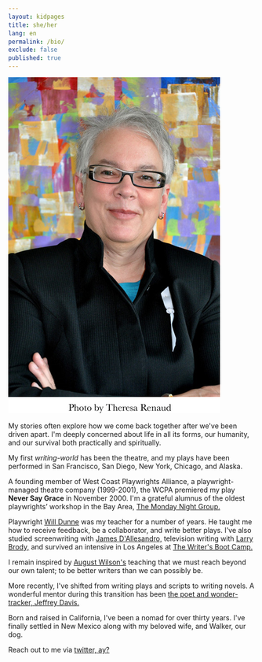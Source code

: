 ```yaml
---
layout: kidpages
title: she/her
lang: en
permalink: /bio/
exclude: false
published: true
---
```


<img class="col one right" alt="JD Eames" src="/img/jde.jpg">
<p>My stories often explore how we come back together after we've been driven apart. I'm deeply concerned about life in all its forms, our humanity, and our survival both practically and spiritually.</p>

<p>My first <em>writing-world</em> has been the theatre, and my plays have been performed in San Francisco, San Diego, New York, Chicago, and Alaska.</p>

<p>A founding member of West Coast Playwrights Alliance, a playwright-managed theatre company (1999-2001), the WCPA premiered my play <strong>Never Say Grace</strong> in November 2000. 
I'm a grateful alumnus of the oldest playwrights’ workshop in the Bay Area, <a href="http://mondaynightgroup.net" target="blank">The Monday Night Group.</a></p>

<p>Playwright <a href="http://www.willdunne.com" target="_blank">Will Dunne</a> was my teacher for a number of years. He taught me how to receive feedback, be a collaborator, and write better plays. I've also studied screenwriting with <a href="https://en.wikipedia.org/wiki/James_Dalessandro" target="_blank">James D'Allesandro,</a> television writing with <a href="http://tvwriter.net" target="_blank">Larry Brody,</a> and survived an intensive in Los Angeles at <a href="http://www.writersbootcamp.com" target="_blank">The Writer's Boot Camp.</a></p>
<p>I remain inspired by <a href="http://www.augustwilson.net" target="_blank">August Wilson's</a> teaching that we must reach beyond our own talent; to be better writers than we can possibly be.</p>

<p>More recently, I've shifted from writing plays and scripts to writing novels. A wonderful mentor during this transition has been <a href="http://trackingwonder.com" target="blank">the poet and wonder-tracker, Jeffrey Davis.</a></p>

<p>Born and raised in California, I've been a nomad for over thirty years. I've finally settled in New Mexico along with my beloved wife, and Walker, our dog.</p>
<p>Reach out to me via <a href="https://twitter.com/{{ site.twitter_username }}"><i class="fa fa-twitter"></i> twitter, ay?</a></p>
